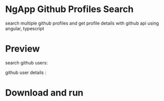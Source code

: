 # NgApp Github Profiles Search
search multiple github profiles and get profile details with github api using angular, typescript 

# Preview 
search github users: 

github user details : 


# Download and run